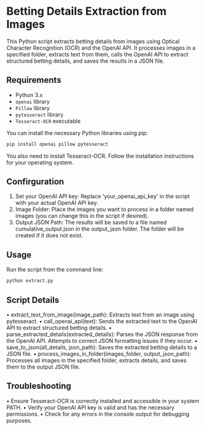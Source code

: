 # Betting Details Extraction from Images

This Python script extracts betting details from images using Optical Character Recognition (OCR) and the OpenAI API. It processes images in a specified folder, extracts text from them, calls the OpenAI API to extract structured betting details, and saves the results in a JSON file.

## Requirements

- Python 3.x
- `openai` library
- `Pillow` library
- `pytesseract` library
- `Tesseract-OCR` executable

You can install the necessary Python libraries using pip:

```bash
pip install openai pillow pytesseract
```

You also need to install Tesseract-OCR. Follow the installation instructions for your operating system.

## Confirguration

1.	Set your OpenAI API key: Replace 'your_openai_api_key' in the script with your actual OpenAI API key.
2.	Image Folder: Place the images you want to process in a folder named images (you can change this in the script if desired).
3.	Output JSON Path: The results will be saved to a file named cumulative_output.json in the output_json folder. The folder will be created if it does not exist.

## Usage

Run the script from the command line:

```bash
python extract.py
```

## Script Details

•	extract_text_from_image(image_path): Extracts text from an image using pytesseract.
•	call_openai_api(text): Sends the extracted text to the OpenAI API to extract structured betting details.
•	parse_extracted_details(extracted_details): Parses the JSON response from the OpenAI API. Attempts to correct JSON formatting issues if they occur.
•	save_to_json(all_details, json_path): Saves the extracted betting details to a JSON file.
• process_images_in_folder(images_folder, output_json_path): Processes all images in the specified folder, extracts details, and saves them to the output JSON file.

## Troubleshooting

•	Ensure Tesseract-OCR is correctly installed and accessible in your system PATH.
• Verify your OpenAI API key is valid and has the necessary permissions.
•	Check for any errors in the console output for debugging purposes.
